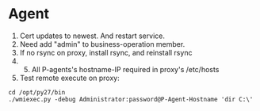 # Agent

1. Cert updates to newest. And restart service.
2. Need add "admin" to business-operation member.
3. If no rsync on proxy, install rsync, and reinstall rsync 
4. 5. All P-agents's hostname-IP required in proxy's /etc/hosts 
6. Test remote execute on proxy:

```text
cd /opt/py27/bin
./wmiexec.py -debug Administrator:password@P-Agent-Hostname 'dir C:\'
```



